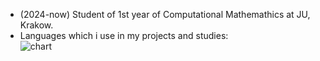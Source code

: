 - (2024-now) Student of 1st year of Computational Mathemathics at JU, Krakow.
- Languages which i use in my projects and studies:  
![chart](https://github-readme-stats.vercel.app/api/top-langs/?username=pulkowski-jan)
<!---
dzikimlecz/dzikimlecz is a ✨ special ✨ repository because its `README.md` (this file) appears on your GitHub profile.
You can click the Preview link to take a look at your changes.
--->
